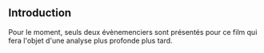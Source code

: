 ## Introduction

Pour le moment, seuls deux évènemenciers sont présentés pour ce film qui fera l'objet d'une analyse plus profonde plus tard.
